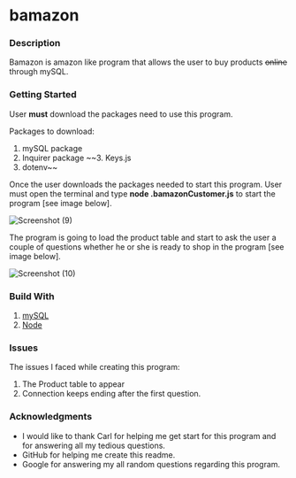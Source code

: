 # bamazon 
### Description
Bamazon is amazon like program that allows the user to buy products ~~online~~ through mySQL.

### Getting Started
User **must** download the packages need to use this program. 

Packages to download:
1. mySQL package
2. Inquirer package
~~3. Keys.js
4. dotenv~~

Once the user downloads the packages needed to start this program. User must open the terminal and type **node .bamazonCustomer.js** to start the program [see image below].

![Screenshot (9)](https://user-images.githubusercontent.com/47347463/55492377-f5bd2500-55eb-11e9-8408-3ad6a2621b70.png)

The program is going to load the product table and start to ask the user a couple of questions whether he or she is ready to shop in the program [see image below].

![Screenshot (10)](https://user-images.githubusercontent.com/47347463/55492346-eccc5380-55eb-11e9-9f01-59280e153e98.png)


### Build With
1. [mySQL](https://www.mysql.com/)
2. [Node](https://nodejs.org/en/)

### Issues
The issues I faced while creating this program:
1. The Product table to appear
2. Connection keeps ending after the first question.

### Acknowledgments
* I would like to thank Carl for helping me get start for this program and for answering all my tedious questions. 
* GitHub for helping me create this readme.
* Google for answering my all random questions regarding this program.





